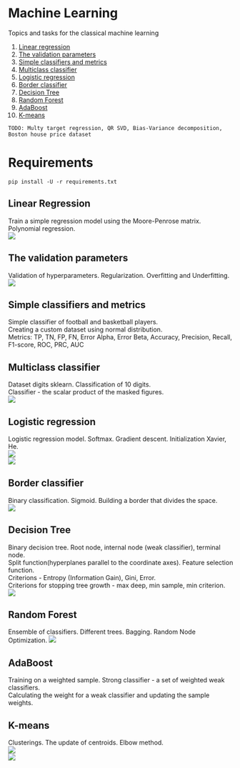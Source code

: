 # Machine Learning
Topics and tasks for the classical machine learning

1. [Linear regression](https://github.com/Vlad15lav/Machine-Learning/tree/main/LinearRegression)
2. [The validation parameters](https://github.com/Vlad15lav/Machine-Learning/tree/main/RegressionValidation)
3. [Simple classifiers and metrics](https://github.com/Vlad15lav/Machine-Learning/tree/main/SimpleClassifier)
4. [Multiclass classifier](https://github.com/Vlad15lav/Machine-Learning/tree/main/MulticlassClassifier)
5. [Logistic regression](https://github.com/Vlad15lav/Machine-Learning/tree/main/LogisticRegression)
6. [Border classifier](https://github.com/Vlad15lav/Machine-Learning/tree/main/BorderClassifier)
7. [Decision Tree](https://github.com/Vlad15lav/Machine-Learning/tree/main/DecisionTree)
8. [Random Forest](https://github.com/Vlad15lav/Machine-Learning/tree/main/RandomForest)
9. [AdaBoost](https://github.com/Vlad15lav/Machine-Learning/tree/main/AdaBoost)
10. [K-means](https://github.com/Vlad15lav/Machine-Learning/tree/main/Kmeans)

`TODO: Multy target regression, QR SVD, Bias-Variance decomposition, Boston house price dataset`
# Requirements
`pip install -U -r requirements.txt`

## Linear Regression
Train a simple regression model using the Moore-Penrose matrix. Polynomial regression.</br>
![](/LinearRegression/dataset.png)
## The validation parameters
Validation of hyperparameters. Regularization. Overfitting and Underfitting.</br>
![](/RegressionValidation/training.png)
## Simple classifiers and metrics
Simple classifier of football and basketball players.</br>
Creating a custom dataset using normal distribution.</br>
Metrics: TP, TN, FP, FN, Error Alpha, Error Beta, Accuracy, Precision, Recall, F1-score, ROC, PRC, AUC
## Multiclass classifier
Dataset digits sklearn. Classification of 10 digits. </br>
Classifier - the scalar product of the masked figures.</br>
![](/MulticlassClassifier/digits.png)
## Logistic regression
Logistic regression model. Softmax. Gradient descent. Initialization Xavier, He.</br>
![](/LogisticRegression/GradientDescent.png)</br>
![](/LogisticRegression/train.gif)
## Border classifier
Binary classification. Sigmoid. Building a border that divides the space.</br>
![](/BorderClassifier/classifier.png)
## Decision Tree
Binary decision tree. Root node, internal node (weak classifier), terminal node.</br>
Split function(hyperplanes parallel to the coordinate axes). Feature selection function.</br>
Criterions - Entropy (Information Gain), Gini, Error.</br>
Criterions for stopping tree growth - max deep, min sample, min criterion.</br>
![](/DecisionTree/ExampleTree.png)
## Random Forest
Ensemble of classifiers. Different trees. Bagging. Random Node Optimization.
![](/RandomForest/ExampleRandomForest.png)
## AdaBoost
Training on a weighted sample. Strong classifier - a set of weighted weak classifiers.</br>
Calculating the weight for a weak classifier and updating the sample weights.</br>
## K-means
Clusterings. The update of centroids. Elbow method.</br>
![](/K-means/eblowmethod.png)</br>
![](/K-means/training.png)
